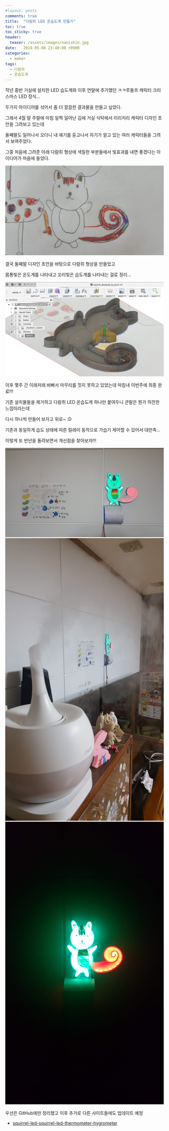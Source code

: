 ```yaml
---
#layout: posts
comments: true
title:  "다람쥐 LED 온습도계 만들기"
toc: true
toc_sticky: true
header:
  teaser: /assets/images/nanishin.jpg
date:   2019-05-08 23:40:00 +0900
categories:
  - maker
tags:
  - 다람쥐
  - 온습도계
---
```

작년 중반 거실에 설치한 LED 습도계와 이후 연말에 추가했던 ㅋㅋ루돌프 캐릭터 크리스마스 LED 장식...

두가지 아이디어를 섞어서 좀 더 깔끔한 결과물을 만들고 싶었다.

그래서 4월 말 주말에 마침 일찍 일어난 김에 거실 식탁에서 이리저리 캐릭터 디자인 초안을 그려보고 있는데

둘째딸도 일어나서 오더니 내 얘기를 듣고나서 자기가 알고 있는 여러 캐릭터들을 그려서 보여주었다. 

그중 처음에 그려준 아래 다람쥐 형상에 색칠한 부분들에서 빛효과를 내면 좋겠다는 아이디어가 마음에 들었다. 

![다람쥐 컨셉 도안](https://github.com/nanishin/squirrel-led-thermometer-hygrometer/blob/master/media/squirrel_initial_design.png?raw=true)

결국 둘째딸 디자인 초안을 바탕으로 다람쥐 형상을 만들었고

몸통빛은 온도계를 나타내고 꼬리빛은 습도계를 나타내는 걸로 정리...

![다람쥐 최종 도안](https://github.com/nanishin/squirrel-led-thermometer-hygrometer/blob/master/media/design_squirrel_shape.png?raw=true)

이후 몇주 간 이래저래 바뻐서 마무리를 짓지 못하고 있었는데 마침내 이번주에 최종 완료!!!

기존 설치물들을 제거하고 다람쥐 LED 온습도계 하나만 붙여두니 큰딸은 뭔가 허전한 느낌이라는데

다시 하나씩 만들어 보자고 위로~ :D

기존과 동일하게 습도 상태에 따른 릴레이 동작으로 가습기 제어할 수 있어서 대만족...

이렇게 또 반년을 돌려보면서 개선점을 찾아보자!!!

![다람쥐 벽면 설치](https://github.com/nanishin/squirrel-led-thermometer-hygrometer/blob/master/media/after_installed_to_wall.png?raw=true)
![다람쥐 가습기 제어](https://github.com/nanishin/squirrel-led-thermometer-hygrometer/blob/master/media/squirrel_to_control_humidifier.png?raw=true)
![다람쥐 야간 조명](https://github.com/nanishin/squirrel-led-thermometer-hygrometer/blob/master/media/squirrel_final_lighting.png?raw=true)

우선은 GitHub에만 정리했고 이후 추가로 다른 사이트들에도 업데이트 예정

- [squirrel-led-squirrel-led-thermometer-hygrometer](https://github.com/nanishin/squirrel-led-thermometer-hygrometer)

